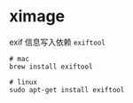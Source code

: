 # ximage

exif 信息写入依赖 `exiftool`

```shell
# mac 
brew install exiftool

# linux
sudo apt-get install exiftool
```